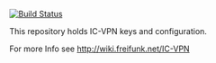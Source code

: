 [![Build Status](https://travis-ci.org/freifunk/icvpn.svg?branch=master)](https://travis-ci.org/freifunk/icvpn)

This repository holds IC-VPN keys and configuration.

For more Info see http://wiki.freifunk.net/IC-VPN

